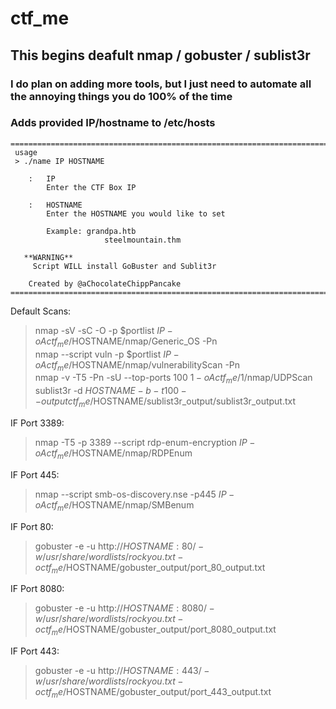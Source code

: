 # ctf_me

## This begins deafult nmap / gobuster / sublist3r
### I do plan on adding more tools, but I just need to automate all the annoying things you do 100% of the time
### Adds provided IP/hostname to /etc/hosts
	===========================================================================================================================
     usage													
     > ./name IP HOSTNAME									
         															
        : 	IP													
         	Enter the CTF Box IP								
         													
        :   HOSTNAME 											
         	Enter the HOSTNAME you would like to set			
         														
         	Example: grandpa.htb							
						 steelmountain.thm						
         														
       **WARNING**  												
         Script WILL install GoBuster and Sublit3r				
         															
		Created by @aChocolateChippPancake 	
	===========================================================================================================================
Default Scans:
  > nmap -sV -sC -O -p $portlist $IP -oA ctf_me/$HOSTNAME/nmap/Generic_OS -Pn  
  > nmap --script vuln -p $portlist $IP -oA ctf_me/$HOSTNAME/nmap/vulnerabilityScan -Pn  
  > nmap -v -T5 -Pn -sU --top-ports 100 $1 -oA ctf_me/$1/nmap/UDPScan  
  > sublist3r -d $HOSTNAME -b -t 100 --output ctf_me/$HOSTNAME/sublist3r_output/sublist3r_output.txt  

IF Port 3389:
> nmap -T5 -p 3389 --script rdp-enum-encryption $IP -oA ctf_me/$HOSTNAME/nmap/RDPEnum

IF Port 445:
> nmap --script smb-os-discovery.nse -p445 $IP -oA ctf_me/$HOSTNAME/nmap/SMBenum

IF Port  80:
> gobuster -e -u http://$HOSTNAME:80/ -w /usr/share/wordlists/rockyou.txt -o ctf_me/$HOSTNAME/gobuster_output/port_80_output.txt

IF Port 8080:
> gobuster -e -u http://$HOSTNAME:8080/ -w /usr/share/wordlists/rockyou.txt -o ctf_me/$HOSTNAME/gobuster_output/port_8080_output.txt

IF Port 443:
> gobuster -e -u http://$HOSTNAME:443/ -w /usr/share/wordlists/rockyou.txt -o ctf_me/$HOSTNAME/gobuster_output/port_443_output.txt
